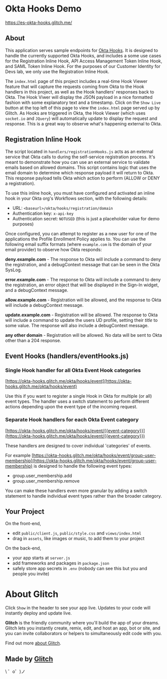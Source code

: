 Okta Hooks Demo
=======================

https://es-okta-hooks.glitch.me/

## About

This application serves sample endpoints for [Okta Hooks](https://developer.okta.com/docs/reference/hooks/). It is designed to handle the currently supported Okta Hooks, 
and includes a some use cases for the Registration Inline Hook, API Access Management Token Inline Hook, and SAML Token Inline Hook. For the purposes of our Customer Identity for Devs lab, we only use the Registration Inline Hook.

The `index.html` page of this project includes a real-time Hook Viewer feature that will capture the requests coming from Okta to the Hook handlers in this project, as well as the Hook handlers' responses back to Okta.
The Hook Viwer will display the JSON payload in a nice formatted fashion with some explanatory text and a timestamp. Click on the `Show Live` button at the top left of this page to view the `index.html` page served up by Glitch. 
As Hooks are triggered in Okta, the Hook Viewer (which uses `socket.io` and `JQuery`) will automatically update to display the request and response. This is a great way to observe what's happening external to Okta.


## Registration Inline Hook

The script located in `handlers/registrationHooks.js` acts as an external service that Okta calls to during the self-service registration process. It's meant to demonstrate how you can use an external service to validate emails based on allowed domains.
This script contains logic that uses the email domain to determine which response payload it will return to Okta. This response payload tells Okta which action to perform (ALLOW or DENY a registration). 

To use this inline hook, you must have configured and activated an inline hook in your Okta org's Workflows section, with the following details:
  - URL: `<baseurl>/okta/hooks/registration/domain`
  - Authentication key: `x-api-key`
  - Authentication secret: `NOTUSED` (this is just a placeholder value for demo purposes)

Once configured, you can attempt to register as a new user for one of the applications the Profile Enrollment Policy applies to. You can use the following email suffix formats (where `example.com` is the domain of your email provider) to observe how Okta responds:

**deny.example.com** - The response to Okta will include a command to deny the registration, and a debugContext message that can be seen in the Okta SysLog.

**error.example.com** - The response to Okta will include a command to deny the registration, an error object that will be displayed in the Sign-In widget, and a debugContext message.

**allow.example.com** - Registration will be allowed, and the response to Okta will include a debugContext message.

**update.example.com** - Registration will be allowed. The response to Okta will include a command to update the users UD profile, setting their _title_ to some value. The response will also include a debugContext message.

**any other domain** - Registration will be allowed. No data will be sent to Okta other than a 204 response.



## Event Hooks (handlers/eventHooks.js)

### Single Hook handler for all Okta Event Hook categories

[https://okta-hooks.glitch.me/okta/hooks/event](https://okta-hooks.glitch.me/okta/hooks/event)

Use this if you want to register a single Hook in Okta for multiple (or all) event types. The handler uses a switch statement to perform different actions depending upon the event type of the incoming request.


### Separate Hook handlers for each Okta Event category

[https://okta-hooks.glitch.me/okta/hooks/event/{{event-category}}](https://okta-hooks.glitch.me/okta/hooks/event/{{event-category}})

These handlers are designed to cover individual 'categories' of events.

For example [https://okta-hooks.glitch.me/okta/hooks/event/group-user-membership](https://okta-hooks.glitch.me/okta/hooks/event/group-user-membership) is designed to handle the following event types:

- group.user_membership.add
- group.user_membership.remove

You can make these handlers even more granular by adding a switch statement to handle individual event types rather than the broader category.


Your Project
------------

On the front-end,
- edit `public/client.js`, `public/style.css` and `views/index.html`
- drag in `assets`, like images or music, to add them to your project

On the back-end,
- your app starts at `server.js`
- add frameworks and packages in `package.json`
- safely store app secrets in `.env` (nobody can see this but you and people you invite)


About Glitch
============

Click `Show` in the header to see your app live. Updates to your code will instantly deploy and update live.

**Glitch** is the friendly community where you'll build the app of your dreams. Glitch lets you instantly create, remix, edit, and host an app, bot or site, and you can invite collaborators or helpers to simultaneously edit code with you.

Find out more [about Glitch](https://glitch.com/about).

Made by [Glitch](https://glitch.com/)
-------------------

\ ゜o゜)ノ
